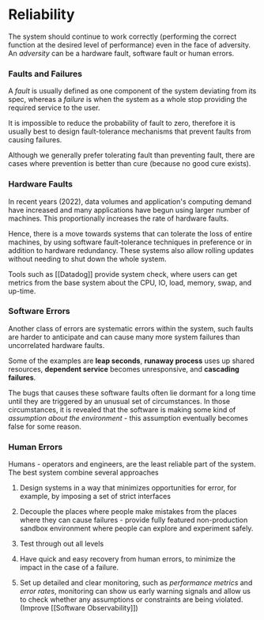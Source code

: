 # Reliability
The system should continue to work correctly (performing the correct function at the desired level of performance) even in the face of adversity. An *adversity* can be a hardware fault, software fault or human errors.

### Faults and Failures
A *fault* is usually defined as one component of the system deviating from its spec, whereas a *failure* is when the system as a whole stop providing the required service to the user.

It is impossible to reduce the probability of fault to zero, therefore it is usually best to design fault-tolerance mechanisms that prevent faults from causing failures.

Although we generally prefer tolerating fault than preventing fault, there are cases where prevention is better than cure (because no good cure exists). 

### Hardware Faults
In recent years (2022), data volumes and application's computing demand have increased and many applications have begun using larger number of machines. This proportionally increases the rate of hardware faults.

Hence, there is a move towards systems that can tolerate the loss of entire machines, by using software fault-tolerance techniques in preference or in addition to hardware redundancy. These systems also allow rolling updates without needing to shut down the whole system.

Tools such as [[Datadog]] provide system check, where users can get metrics from the base system about the CPU, IO, load, memory, swap, and up-time.

### Software Errors
Another class of errors are systematic errors within the system, such faults are harder to anticipate and can cause many more system failures than uncorrelated hardware faults.

Some of the examples are **leap seconds**, **runaway process** uses up shared resources, **dependent service** becomes unresponsive, and **cascading failures**.

The bugs that causes these software faults often lie dormant for a long time until they are triggered by an unusual set of circumstances. In those circumstances, it is revealed that the software is making some kind of *assumption about the environment* - this assumption eventually becomes false for some reason.

### Human Errors
Humans - operators and engineers, are the least reliable part of the system. The best system combine several approaches 

1. Design systems in a way that minimizes opportunities for error, for example, by imposing a set of strict interfaces

2. Decouple the places where people make mistakes from the places where they can cause failures - provide fully featured non-production sandbox environment where people can explore and experiment safely.

3. Test through out all levels

4. Have quick and easy recovery from human errors, to minimize the impact in the case of a failure.

5. Set up detailed and clear monitoring, such as *performance metrics* and *error rates*,  monitoring can show us early warning signals and allow us to check whether any assumptions or constraints are being violated. (Improve [[Software Observability]]) 